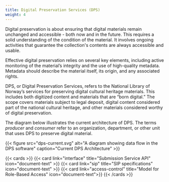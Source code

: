 ```yaml
---
title: Digital Preservation Services (DPS)
weight: 4
---
```


Digital preservation is about ensuring that digital materials remain unchanged and accessible - both now and in the future. This requires a solid understanding of the condition of the material. It involves ongoing activities that guarantee the collection's contents are always accessible and usable.

Effective digital preservation relies on several key elements, including active monitoring of the material’s integrity and the use of high-quality metadata. Metadata should describe the material itself, its origin, and any associated rights.

DPS, or Digital Preservation Services, refers to the National Library of Norway’s services for preserving digital cultural heritage materials. This includes both digitized content and materials that are “born digital.” The scope covers materials subject to legal deposit, digital content considered part of the national cultural heritage, and other materials considered worthy of digital preservation.

The diagram below illustrates the current architecture of DPS. The terms *producer* and *consumer* refer to an organization, department, or other unit that uses DPS to preserve digital material.


{{< figure src="dps-current.svg" alt="A diagram showing data flow in the DPS software" caption="Current DPS Architecture" >}}


{{< cards >}}
  {{< card link="interface" title="Submission Service API" icon="document-text" >}} 
  {{< card link="sip" title="SIP specifications" icon="document-text" >}}
  {{< card link="access-control" title="Model for Role-Based Access" icon="document-text">}}
{{< /cards >}}